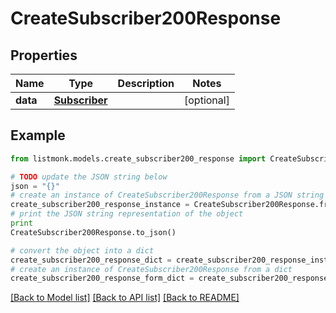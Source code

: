 # CreateSubscriber200Response


## Properties
Name | Type | Description | Notes
------------ | ------------- | ------------- | -------------
**data** | [**Subscriber**](Subscriber.md) |  | [optional] 

## Example

```python
from listmonk.models.create_subscriber200_response import CreateSubscriber200Response

# TODO update the JSON string below
json = "{}"
# create an instance of CreateSubscriber200Response from a JSON string
create_subscriber200_response_instance = CreateSubscriber200Response.from_json(json)
# print the JSON string representation of the object
print
CreateSubscriber200Response.to_json()

# convert the object into a dict
create_subscriber200_response_dict = create_subscriber200_response_instance.to_dict()
# create an instance of CreateSubscriber200Response from a dict
create_subscriber200_response_form_dict = create_subscriber200_response.from_dict(create_subscriber200_response_dict)
```
[[Back to Model list]](../README.md#documentation-for-models) [[Back to API list]](../README.md#documentation-for-api-endpoints) [[Back to README]](../README.md)


